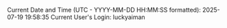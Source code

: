 Current Date and Time (UTC - YYYY-MM-DD HH:MM:SS formatted): 2025-07-19 19:58:35
Current User's Login: luckyaiman
